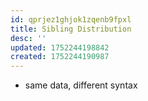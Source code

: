 ```yaml
---
id: qprjez1ghjok1zqenb9fpxl
title: Sibling Distribution
desc: ''
updated: 1752244198842
created: 1752244190987
---
```


- same data, different syntax